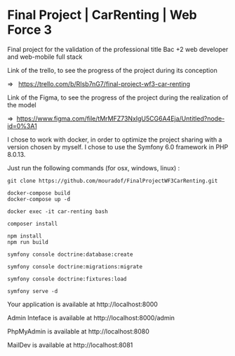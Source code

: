# Final Project | CarRenting | Web Force 3

Final project for the validation of the professional title Bac +2 web developer and web-mobile full stack 

Link of the trello, to see the progress of the project during its conception 

=> &nbsp;&nbsp;https://trello.com/b/RIsb7nG7/final-project-wf3-car-renting

Link of the Figma, to see the progress of the project during the realization of the model

=>&nbsp;&nbsp;https://www.figma.com/file/tMrMFZ73NxIgU5CG6A4Eja/Untitled?node-id=0%3A1

I chose to work with docker, in order to optimize the project sharing with a version chosen by myself. I chose to use the Symfony 6.0 framework in PHP 8.0.13.

Just run the following commands (for osx, windows, linux) :

```
git clone https://github.com/mouradof/FinalProjectWF3CarRenting.git
```
 
```
docker-compose build
docker-compose up -d
```
```
docker exec -it car-renting bash
```

```
composer install
```

```
npm install
npm run build
```

```
symfony console doctrine:database:create
```

```
symfony console doctrine:migrations:migrate
```

```
symfony console doctrine:fixtures:load
```

```
symfony serve -d
```

Your application is available at http://localhost:8000

Admin Inteface is available at http://localhost:8000/admin

PhpMyAdmin is available at http://localhost:8080

MailDev is available at http://localhost:8081
